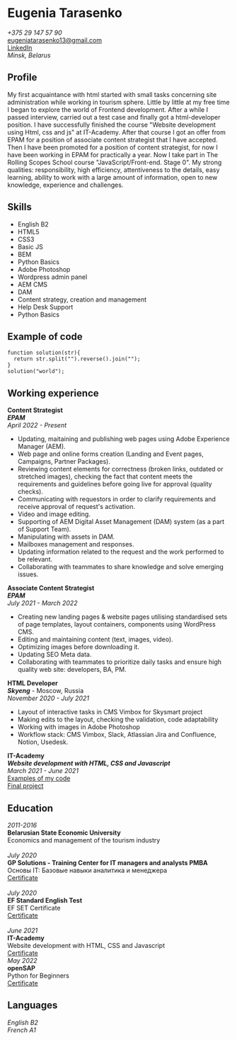 # Eugenia Tarasenko
*+375 29 147 57 90*\
<eugeniatarasenko13@gmail.com>\
[LinkedIn](https://www.linkedin.com/in/eugenia-tarasenko/)\
*Minsk, Belarus*
## Profile
My first acquaintance with html started with small tasks concerning site administration while working in tourism sphere. Little by little at my free time I began to explore the world of Frontend development.  After a while I passed interview, carried out a test case and finally got a html-developer position.
I have successfully finished the course "Website development using Html, css and js" at IT-Academy. 
After that course I got an offer from EPAM for a position of associate content strategist that I have accepted. Then I have been promoted for a position of content strategist, for now I have been working in EPAM for practically a year. 
Now I take part in The Rolling Scopes School course "JavaScript/Front-end. Stage 0".
My strong qualities: responsibility, high efficiency, attentiveness to the details, easy learning, ability to work with a large amount of information, open to new knowledge, experience and challenges.
## Skills
- English B2
- HTML5
- CSS3
- Basic JS
- BEM
- Python Basics
- Adobe Photoshop
- Wordpress admin panel
- AEM CMS
- DAM 
- Content strategy, creation and management
- Help Desk Support
- Python Basics
## Example of code
```
function solution(str){
  return str.split("").reverse().join("");
}
solution("world");
```
## Working experience
**Content Strategist**\
***EPAM***\
*April 2022 - Present*
- Updating, maitaining and publishing web pages using Adobe Experience Manager (AEM). 
- Web page and online forms creation (Landing and Event pages, Campaigns, Partner Packages). 
- Reviewing content elements for correctness (broken links, outdated or stretched images), checking the fact that content meets the requirements and guidelines before going live for approval (quality checks). 
- Communicating with requestors in order to clarify requirements and receive approval of request's activation. 
- Video and image editing. 
- Supporting of AEM Digital Asset Management (DAM) system (as a part of Support Team). 
- Manipulating with assets in DAM. 
- Mailboxes management and responses. 
- Updating information related to the request and the work performed to be relevant. 
- Collaborating with teammates to share knowledge and solve emerging issues.

**Associate Content Strategist**\
***EPAM***\
*July 2021 - March 2022*
- Creating new landing pages &  website pages utilising standardised sets of page templates, layout containers, components using WordPress CMS. 
- Editing and maintaining content (text, images, video). 
- Optimizing images before downloading it. 
- Updating SEO Meta data. 
- Collaborating with teammates to prioritize daily tasks and ensure high quality web site: developers, BA, PM.


**HTML Developer**\
***Skyeng*** - Moscow, Russia\
*November 2020 - July 2021*
- Layout of interactive tasks in CMS Vimbox for Skysmart project
- Making edits to the layout, checking the validation, code adaptability 
- Working with images in Adobe Photoshop
- Workflow stack: CMS Vimbox, Slack, Atlassian Jira and Confluence, Notion, Usedesk.

**IT-Academy**\
***Website development with HTML, CSS and Javascript***\
*March 2021 - June 2021*\
[Examples of my code](https://codepen.io/Eugenia_Tarasenko/pens/public)\
[Final project](https://github.com/JennyTara/Skyway)

## Education
*2011-2016*\
**Belarusian State Economic University**\
Economics and management of the tourism industry\
\
*July 2020*\
**GP Solutions - Training Center for IT managers and analysts PMBA**\
Основы IT: Базовые навыки аналитика и менеджера\
[Certificate](https://drive.google.com/drive/folders/13ZXhLFzzb-nk0WR9pnYuj2PoBK_XUgU-)\
\
*July 2020*\
**EF Standard English Test**\
EF SET Certificate\
[Certificate](https://www.efset.org/cert/HrTTH9)\
\
*June 2021*\
**IT-Academy**\
Website development with HTML, CSS and Javascript\
[Certificate](https://drive.google.com/file/d/1upo7toTEK9CiDW3ID_xrCXgGbg0Cq3B2/view?usp=sharing)
\
*May 2022*\
**openSAP**\
Python for Beginners\
[Certificate](https://open.sap.com/verify/xekaz-cihak-gimyb-pucyt-sicoz)

## Languages
*English B2*\
*French A1*
